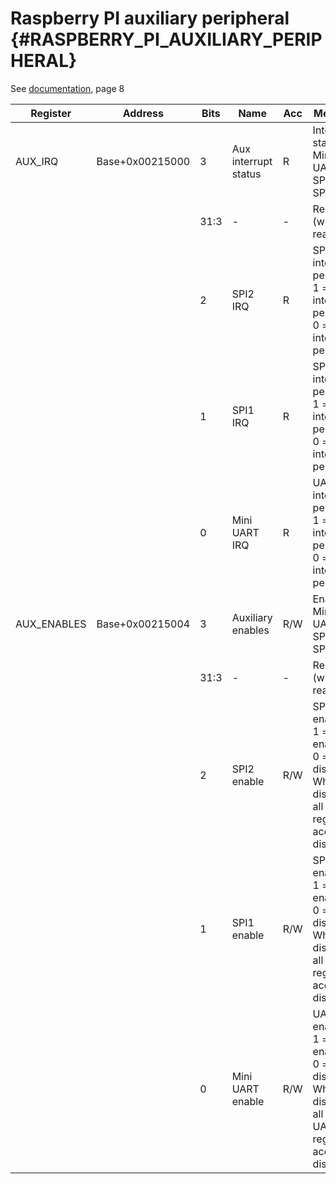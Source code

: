 # Raspberry PI auxiliary peripheral {#RASPBERRY_PI_AUXILIARY_PERIPHERAL}

See [documentation](pdf/bcm2837-peripherals.pdf), page 8

| Register        | Address         | Bits  | Name                                  | Acc | Meaning |
|-----------------|-----------------|-------|---------------------------------------|-----|---------|
| AUX_IRQ         | Base+0x00215000 | 3     | Aux interrupt status                  | R   | Interrupt status for Mini UART, SPI 1, SPI 2
|                 |                 | 31:3  | -                                     | -   | Reserved (write 0, read X)
|                 |                 | 2     | SPI2 IRQ                              | R   | SPI2 interrupt pending<br/>1 = interrupt pending<br/>0 = no interrupt pending
|                 |                 | 1     | SPI1 IRQ                              | R   | SPI1 interrupt pending<br/>1 = interrupt pending<br/>0 = no interrupt pending
|                 |                 | 0     | Mini UART IRQ                         | R   | UART1 interrupt pending<br/>1 = interrupt pending<br/>0 = no interrupt pending
| AUX_ENABLES     | Base+0x00215004 | 3     | Auxiliary enables                     | R/W | Enable Mini UART, SPI 1, SPI 2
|                 |                 | 31:3  | -                                     | -   | Reserved (write 0, read X)
|                 |                 | 2     | SPI2 enable                           | R/W | SPI2 enable<br/>1 = enabled<br/>0 = disabled<br/>When disabled, all SPI 2 register access is disabled
|                 |                 | 1     | SPI1 enable                           | R/W | SPI1 enable<br/>1 = enabled<br/>0 = disabled<br/>When disabled, all SPI 1 register access is disabled
|                 |                 | 0     | Mini UART enable                      | R/W | UART1 enable<br/>1 = enabled<br/>0 = disabled<br/>When disabled, all UART1 register access is disabled
